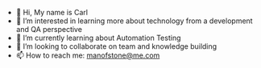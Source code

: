 - 👋 Hi, My name is Carl
- 👀 I’m interested in learning more about technology from a development and QA perspective
- 🌱 I’m currently learning about Automation Testing
- 💞️ I’m looking to collaborate on team and knowledge building
- 📫 How to reach me: manofstone@me.com

<!---
manofstone/manofstone is a ✨ special ✨ repository because its `README.md` (this file) appears on your GitHub profile.
You can click the Preview link to take a look at your changes.
--->
